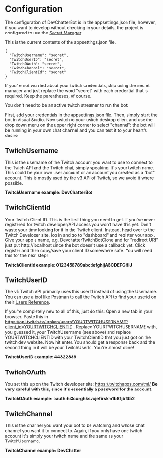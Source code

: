 # Configuration
The configuration of DevChatterBot is in the appsettings.json file, however, if you want to develop without checking in your details, the project is configured to use the [Secret Manager](https://docs.microsoft.com/en-us/aspnet/core/security/app-secrets?tabs=visual-studio).

This is the current contents of the appsettings.json file.

```
{
  "TwitchUsername": "secret",
  "TwitchUserID": "secret",
  "TwitchOAuth": "secret",
  "TwitchChannel": "secret",
  "TwitchClientId": "secret"
}
```
If you're not worried about your twitch credentials, skip using the secret manager and just replace the word "secret" with each credential that is required. Keep the parentheses, of course. 

You don't need to be an active twitch streamer to run the bot: 

First, add your credentials in the appsettings.json file. Then, simply start the bot in Visual Studio. Now switch to your twitch desktop client and use the drop down menu on the upper right corner to select "channel": the bot will be running in your own chat channel and you can test it to your heart's desire.

## TwitchUsername
This is the username of the Twitch account you want to use to connect to the Twich API and the Twitch chat, simply speaking: It's your twitch name. This could be your own user account or an account you created as a "bot" account. This is mostly used by the v3 API of Twitch, so we avoid it where possible.

**TwitchUsername example: DevChatterBot**

## TwitchClientId
Your Twitch Client ID. This is the first thing you need to get. If you've never registered for twitch developer/API access you won't have this yet. Don't waste your time looking for it in the Twitch client. Instead, head over to the Twitch Developer site, log in and go to "dashboard" and [register your app](https://dev.twitch.tv/dashboard/apps/create) . Give your app a name, e.g. DevchatterTwitchBotClone and for "redirect URI" just put http://localhost since the bot doesn't use a callback yet. Click register and then copy/save your client ID somewhere safe. You will need this for the next step!

**TwitchClientId example: 0123456789abcdefghijABCDEFGHIJ**

## TwitchUserID
The v5 Twitch API primarily uses this userId instead of using the Username. You can use a tool like Postman to call the Twitch API to find your userid on their [Users Reference](https://dev.twitch.tv/docs/v5/reference/users). 

If you're completely new to all of this, just do this: Open a new tab in your browser. Paste this in https://api.twitch.tv/kraken/users/YOURTWITCHUSERNAME?client_id=YOURTWITCHCLIENTID . Replace YOURTWITCHUSERNAME with, you guessed it, your TwitchUsername (see above) and replace YOURTWITCHCLIENTID with your TwitchClientID that you just got on the twitch dev website. Now hit enter. You should get a response back and the second thing in it will be your TwitchUserId. You're almost done!

**TwitchUserID example: 44322889**

## TwitchOAuth
You set this up on the Twitch developer site: https://twitchapps.com/tmi/
**Be very careful with this, since it's essentially a password for the account.**

**TwitchOAuth example: oauth:hi3curghksvcjefirskm1b81jbf452**

## TwitchChannel
This is the channel you want your bot to be watching and whose chat channel you want it to connect to. Again, if you only have one twitch account it's simply your twitch name and the same as your TwitchUsername.

**TwitchChannel example: DevChatter**



